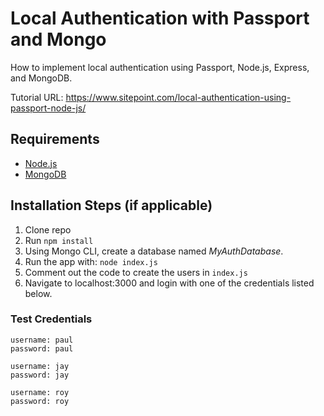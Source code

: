 # Local Authentication with Passport and Mongo

How to implement local authentication using Passport, Node.js, Express, and MongoDB.

Tutorial URL: https://www.sitepoint.com/local-authentication-using-passport-node-js/

## Requirements

* [Node.js](http://nodejs.org/)
* [MongoDB](https://www.mongodb.org/)

## Installation Steps (if applicable)

1. Clone repo
2. Run `npm install`
3. Using Mongo CLI, create a database named *MyAuthDatabase*.
4. Run the app with: `node index.js`
5. Comment out the code to create the users in `index.js`
5. Navigate to localhost:3000 and login with one of the credentials listed below.

### Test Credentials
```
username: paul
password: paul

username: jay
password: jay

username: roy
password: roy
```